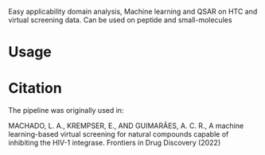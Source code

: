Easy applicability domain analysis, Machine learning and QSAR on HTC and virtual screening data. Can be used on peptide and small-molecules

# Usage


# Citation

The pipeline was originally used in:

MACHADO, L. A., KREMPSER, E., AND GUIMARÃES, A. C. R., A machine learning-based virtual screening for natural compounds capable of inhibiting the HIV-1 integrase. Frontiers in Drug Discovery (2022)
